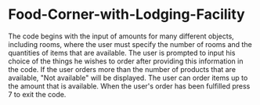 # Food-Corner-with-Lodging-Facility

The code begins with the input of amounts for many different objects, including rooms, where the user must specify the number of rooms and the quantities of items that are available. The user is prompted to input his choice of the things he wishes to order after providing this information in the code. If the user orders more than the number of products that are available, "Not available" will be displayed. The user can order items up to the amount that is available. When the user's order has been fulfilled press 7 to exit the code.

